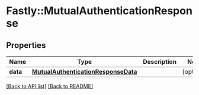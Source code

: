 # Fastly::MutualAuthenticationResponse

## Properties

| Name | Type | Description | Notes |
| ---- | ---- | ----------- | ----- |
| **data** | [**MutualAuthenticationResponseData**](MutualAuthenticationResponseData.md) |  | [optional] |

[[Back to API list]](../../README.md#endpoints) [[Back to README]](../../README.md)


